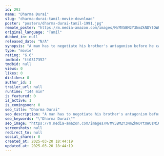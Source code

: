 ```yaml
---
id: 293
name: "Dharma Durai"
slug: "dharma-durai-tamil-movie-download"
poster: "posters/dharma-durai-tamil-1991.jpg"
remote_poster: "https://m.media-amazon.com/images/M/MV5BM2Y3NmZkNDYtOWUzMi00NmY5LTk3MGUtMGQzMjUzYTMzYjAzXkEyXkFqcGdeQXVyODk4ODEyMjk@._V1_SX300.jpg"
original_language: "Tamil"
dubbed_in: null
released_date: "N/A"
synopsis: "A man has to negotiate his brother's antagonism before he can become a doctor."
type: "movie"
rating: "6.6"
imdbid: "tt0317352"
tmdbid: null
views: 0
likes: 0
dislikes: 0
author_id: 1
trailer_url: null
runtime: "144 min"
is_featured: 0
is_active: 1
is_comingsoon: 0
seo_title: "Dharma Durai"
seo_description: "A man has to negotiate his brother's antagonism before he can become a doctor."
seo_keywords: "\"Dharma Durai\""
seo_image: "https://m.media-amazon.com/images/M/MV5BM2Y3NmZkNDYtOWUzMi00NmY5LTk3MGUtMGQzMjUzYTMzYjAzXkEyXkFqcGdeQXVyODk4ODEyMjk@._V1_SX300.jpg"
screenshots: null
redirect_to: null
social_shares: 0
created_at: 2025-03-20 18:44:19
updated_at: 2025-03-20 18:44:19
---
```


